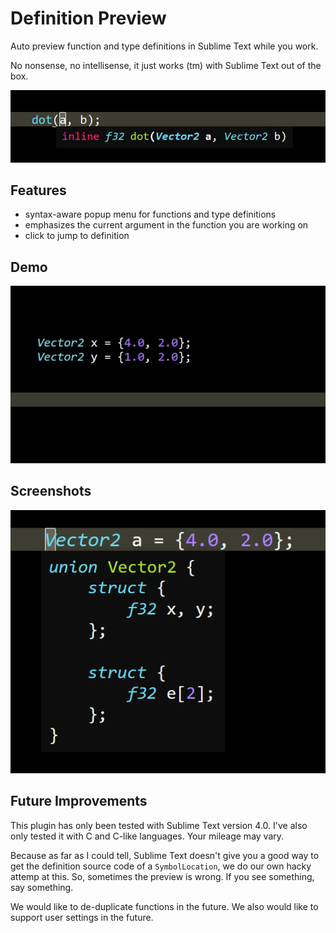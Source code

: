# Definition Preview

Auto preview function and type definitions in Sublime Text while you work.

No nonsense, no intellisense, it just works (tm) with Sublime Text out of the box.

<img src="/public/preview.png" alt="preview of the plugin with functions" />

## Features

- syntax-aware popup menu for functions and type definitions
- emphasizes the current argument in the function you are working on
- click to jump to definition

## Demo

<img src="/public/demo.gif" alt="demo of the plugin" />

## Screenshots

<img src="/public/struct.png" alt="preview of the plugin with structs" />


## Future Improvements

This plugin has only been tested with Sublime Text version 4.0.
I've also only tested it with C and C-like languages. Your mileage may vary.

Because as far as I could tell, Sublime Text doesn't give you a good way to get the definition source code of a `SymbolLocation`, we do our own hacky attemp at this. So, sometimes the preview is wrong. If you see something, say something.

We would like to de-duplicate functions in the future.
We also would like to support user settings in the future.